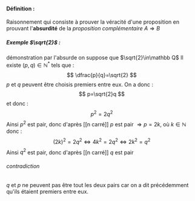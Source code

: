 #### Définition : 
Raisonnement qui consiste à prouver la véracité d'une proposition en prouvant l'**absurdité** de la *proposition complémentaire*  $A\Rightarrow B$ 

##### Exemple $\sqrt{2}$ :
démonstration par l'absurde
on suppose que $\sqrt{2}\in\mathbb Q$
Il existe $(p,q)\in\mathbb N^*$ tels que :
$$
\dfrac{p}{q}=\sqrt{2}
$$
$p$ et $q$ peuvent être choisis premiers entre eux.
On a donc :
$$
p=\sqrt{2}q
$$et donc : 
$$
p^2=2q^2
$$
Ainsi $p^2$ est pair, donc d'après [[n carré]] $p$ est pair $\Rightarrow p=2k$, où $k\in\mathbb N$ donc :
$$(
2k)^2=2q^2\iff 4k^2=2q^2\iff
2k^2=q^2
$$Ainsi $q^2$ est pair, donc d'après [[n carré]] $q$ est pair
###### contradiction

$q$ et $p$ ne peuvent pas être tout les deux pairs car on a dit précédemment qu'ils étaient premiers entre eux.

